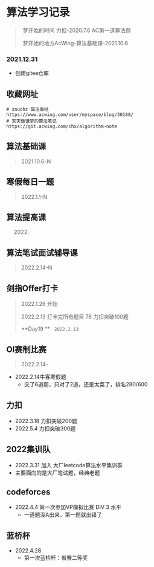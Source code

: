 # 算法学习记录

>​	梦开始的时间 力扣-2020.7.6 AC第一道算法题
>
>​	梦开始的地方AcWing-算法基础课-2021.10.6

### 2021.12.31

+ 创建gitee仓库



## 收藏网址

```shell
# xnuohz 算法面经
https://www.acwing.com/user/myspace/blog/30188/
# 天天做饿梦的算法笔记
https://git.acwing.com/chx/algorithm-note

```



## 算法基础课

> 2021.10.6-N



## 寒假每日一题

>2022.1.1-N



## 算法提高课

> 2022.



## 算法笔试面试辅导课

> 2022.2.14-N



## 剑指Offer打卡

>2022.1.26 开始
>
>2022.2.13 打卡完所有题目  76   力扣突破100题
>
>**Day19 **  ` 2022.2.13`



## OI赛制比赛

> 2022.2.14-

- 2022.2.14牛客寒假题
  - 交了6道题，只对了2道，还是太菜了，排名280/600

## 力扣

- 2022.3.18 力扣突破200题
- 2022.5.4 力扣突破300题

## 2022集训队

- 2022.3.31 加入  大厂leetcode算法水平集训群
- 主要面向的是大厂笔试题，经典老题

## codeforces

- 2022.4.4 第一次参加VP模拟比赛 DIV 3 水平
  - 一道题没A出来，第一题就出错了

## 蓝桥杯

- 2022.4.28
  - 第一次蓝桥杯：省赛二等奖